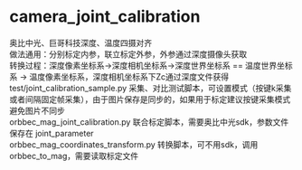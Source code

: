 # camera_joint_calibration  
奥比中光、巨哥科技深度、温度四摄对齐  
做法通用：分别标定内参，联立标定外参，外参通过深度摄像头获取  
转换过程：深度像素坐标系->深度相机坐标系->深度世界坐标系 == 温度世界坐标系 -> 温度像素坐标系，深度相机坐标系下Zc通过深度文件获得  
test/joint_calibration_sample.py 采集、对比测试脚本，可设置模式（按键k采集或者间隔固定帧采集），由于图片保存是同步的，如果用于标定建议按键采集模式避免图片不同步     
orbbec_mag_joint_calibration.py 联合标定脚本，需要奥比中光sdk，参数文件保存在 joint_parameter  
orbbec_mag_coordinates_transform.py 转换脚本，可不用sdk，调用orbbec_to_mag，需要读取标定文件   
